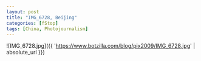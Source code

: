 ```yaml
---
layout: post
title: "IMG_6728, Beijing"
categories: [fStop]
tags: [China, Photojournalism]
---
```



![IMG_6728.jpg]({{ 'https://www.botzilla.com/blog/pix2009/IMG_6728.jpg' | absolute_url }})



